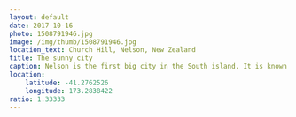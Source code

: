 ```yaml
---
layout: default
date: 2017-10-16
photo: 1508791946.jpg
image: /img/thumb/1508791946.jpg
location_text: Church Hill, Nelson, New Zealand
title: The sunny city
caption: Nelson is the first big city in the South island. It is known as the sunny city as it has the more sunny days per year than the rest of the country. Other than that... well... it's just big 'town' not really a city hahaha!
location:
    latitude: -41.2762526
    longitude: 173.2838422
ratio: 1.33333
---
```

